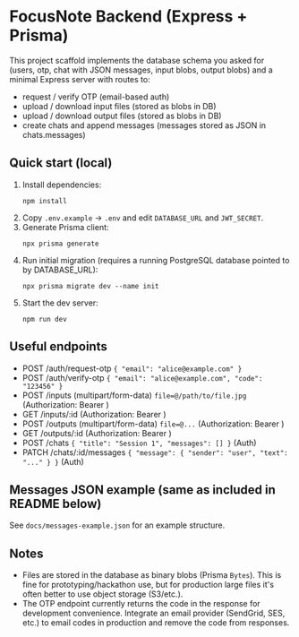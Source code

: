 # FocusNote Backend (Express + Prisma)

This project scaffold implements the database schema you asked for (users, otp, chat with JSON messages, input blobs, output blobs) and a minimal Express server with routes to:
- request / verify OTP (email-based auth)
- upload / download input files (stored as blobs in DB)
- upload / download output files (stored as blobs in DB)
- create chats and append messages (messages stored as JSON in chats.messages)

## Quick start (local)
1. Install dependencies:
   ```
   npm install
   ```
2. Copy `.env.example` -> `.env` and edit `DATABASE_URL` and `JWT_SECRET`.
3. Generate Prisma client:
   ```
   npx prisma generate
   ```
4. Run initial migration (requires a running PostgreSQL database pointed to by DATABASE_URL):
   ```
   npx prisma migrate dev --name init
   ```
5. Start the dev server:
   ```
   npm run dev
   ```

## Useful endpoints
- POST /auth/request-otp  `{ "email": "alice@example.com" }`
- POST /auth/verify-otp   `{ "email": "alice@example.com", "code": "123456" }`
- POST /inputs (multipart/form-data) `file=@/path/to/file.jpg` (Authorization: Bearer <token>)
- GET /inputs/:id (Authorization: Bearer <token>)
- POST /outputs (multipart/form-data) `file=@...` (Authorization: Bearer <token>)
- GET /outputs/:id (Authorization: Bearer <token>)
- POST /chats `{ "title": "Session 1", "messages": [] }` (Auth)
- PATCH /chats/:id/messages `{ "message": { "sender": "user", "text": "..." } }` (Auth)

## Messages JSON example (same as included in README below)
See `docs/messages-example.json` for an example structure.

## Notes
- Files are stored in the database as binary blobs (Prisma `Bytes`). This is fine for prototyping/hackathon use, but for production large files it's often better to use object storage (S3/etc.).
- The OTP endpoint currently returns the code in the response for development convenience. Integrate an email provider (SendGrid, SES, etc.) to email codes in production and remove the code from responses.
